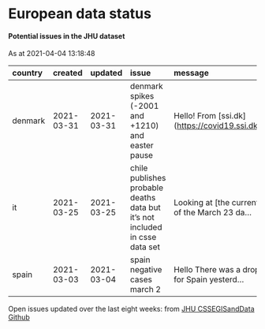 European data status
================

#### Potential issues in the JHU dataset

As at 2021-04-04 13:18:48

| country | created    | updated    | issue                                                                       | message                                                  | url                                                      |
| :------ | :--------- | :--------- | :-------------------------------------------------------------------------- | :------------------------------------------------------- | :------------------------------------------------------- |
| denmark | 2021-03-31 | 2021-03-31 | denmark spikes (-2001 and +1210) and easter pause                           | Hello\! From \[ssi.dk\](<https://covid19.ssi.dk/overva>… | <https://github.com/CSSEGISandData/COVID-19/issues/3903> |
| it      | 2021-03-25 | 2021-03-25 | chile publishes probable deaths data but it’s not included in csse data set | Looking at \[the current version of the March 23 da…     | <https://github.com/CSSEGISandData/COVID-19/issues/3862> |
| spain   | 2021-03-03 | 2021-03-04 | spain negative cases march 2                                                | Hello There was a drop in cases for Spain yesterd…       | <https://github.com/CSSEGISandData/COVID-19/issues/3754> |

Open issues updated over the last eight weeks: from [JHU CSSEGISandData
Github](https://github.com/CSSEGISandData/COVID-19/)
